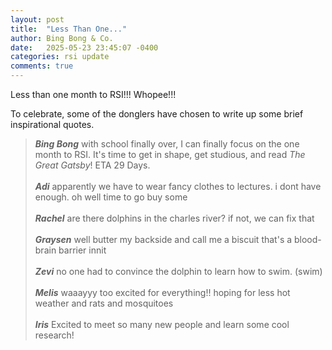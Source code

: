 ```yaml
---
layout: post
title:  "Less Than One..."
author: Bing Bong & Co.
date:   2025-05-23 23:45:07 -0400
categories: rsi update
comments: true
---
```


Less than one month to RSI!!! Whopee!!!

To celebrate, some of the donglers have chosen to write up some brief inspirational quotes.

> ***Bing Bong*** with school finally over, I can finally focus on the one month to RSI. It's time to get in shape, get studious, and read *The Great Gatsby*! ETA 29 Days.
<br><br>
> ***Adi*** apparently we have to wear fancy clothes to lectures. i dont have enough. oh well time to go buy some
<br><br>
> ***Rachel*** are there dolphins in the charles river? if not, we can fix that
> <br><br>
> ***Graysen*** well butter my backside and call me a biscuit that's a blood-brain barrier innit
> <br><br>
> ***Zevi*** no one had to convince the dolphin to learn how to swim. (swim)
> <br><br>
> ***Melis*** waaayyy too excited for everything!! hoping for less hot weather and rats and mosquitoes
<br><br>
***Iris***
> Excited to meet so many new people and learn some cool research!

